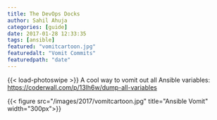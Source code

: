 ```yaml
---
title: The DevOps Docks
author: Sahil Ahuja
categories: [guide]
date: 2017-01-28 12:33:35
tags: [ansible]
featured: "vomitcartoon.jpg"
featuredalt: "Vomit Commits"
featuredpath: "date"
---
```

{{< load-photoswipe >}}
A cool way to vomit out all Ansible variables:
https://coderwall.com/p/13lh6w/dump-all-variables
<!--more-->
{{< figure src="/images/2017/vomitcartoon.jpg" title="Ansible Vomit" width="300px">}}
